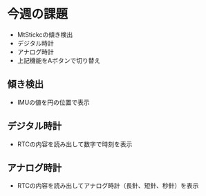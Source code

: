 # 今週の課題
- MtStickcの傾き検出
- デジタル時計
- アナログ時計
- 上記機能をAボタンで切り替え
## 傾き検出
- IMUの値を円の位置で表示
## デジタル時計
- RTCの内容を読み出して数字で時刻を表示
## アナログ時計
- RTCの内容を読み出してアナログ時計（長針、短針、秒針）を表示

